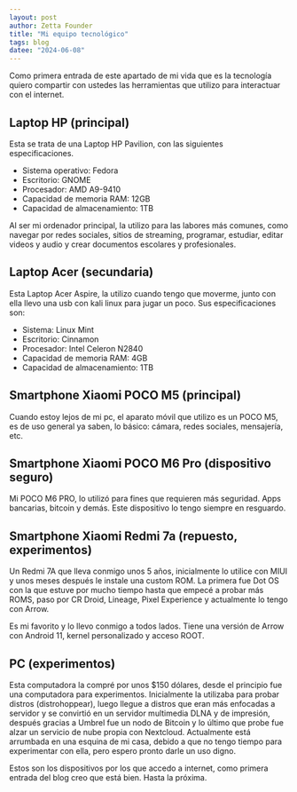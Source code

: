 ```yaml
---
layout: post
author: Zetta Founder
title: "Mi equipo tecnológico"
tags: blog
datee: "2024-06-08"
---
```


Como primera entrada de este apartado de mi vida que es la tecnología quiero compartir con ustedes las herramientas que utilizo para interactuar con el internet.

## Laptop HP (principal)

Esta se trata de una Laptop HP Pavilion, con las siguientes especificaciones.

- Sistema operativo: Fedora
- Escritorio: GNOME
- Procesador: AMD A9-9410
- Capacidad de memoria RAM: 12GB
- Capacidad de almacenamiento: 1TB

Al ser mi ordenador principal, la utilizo para las labores más comunes, como navegar por redes sociales, sitios de streaming, programar, estudiar, editar videos y audio y crear documentos escolares y profesionales.

## Laptop Acer (secundaria)

Esta Laptop Acer Aspire, la utilizo cuando tengo que moverme, junto con ella llevo una usb con kali linux para jugar un poco. Sus especificaciones son:

- Sistema: Linux Mint
- Escritorio: Cinnamon
- Procesador: Intel Celeron N2840
- Capacidad de memoria RAM: 4GB
- Capacidad de almacenamiento: 1TB

## Smartphone Xiaomi POCO M5 (principal)

Cuando estoy lejos de mi pc, el aparato móvil que utilizo es un POCO M5, es de uso general ya saben, lo básico: cámara, redes sociales, mensajería, etc.

## Smartphone Xiaomi POCO M6 Pro (dispositivo seguro)

Mi POCO M6 PRO, lo utilizó para fines que requieren más seguridad. Apps bancarias, bitcoin y demás. Este dispositivo lo tengo siempre en resguardo.

## Smartphone Xiaomi Redmi 7a (repuesto, experimentos)

Un Redmi 7A que lleva conmigo unos 5 años, inicialmente lo utilice con MIUI y unos meses después le instale una custom ROM. La primera fue Dot OS con la que estuve por mucho tiempo hasta que empecé a probar más ROMS, paso por CR Droid, Lineage, Pixel Experience y actualmente lo tengo con Arrow.

Es mi favorito y lo llevo conmigo a todos lados. Tiene una versión de Arrow con Android 11, kernel personalizado y acceso ROOT.

## PC (experimentos)

Esta computadora la compré por unos $150 dólares, desde el principio fue una computadora para experimentos. Inicialmente la utilizaba para probar distros (distrohoppear), luego llegue a distros que eran más enfocadas a servidor y se convirtió en un servidor multimedia DLNA y de impresión, después gracias a Umbrel fue un nodo de Bitcoin y lo último que probe fue alzar un servicio de nube propia con Nextcloud. Actualmente está arrumbada en una esquina de mi casa, debido a que no tengo tiempo para experimentar con ella, pero espero pronto darle un uso digno.

Estos son los dispositivos por los que accedo a internet, como primera entrada del blog creo que está bien. Hasta la próxima.